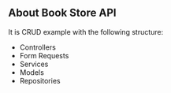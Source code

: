 ## About Book Store API

It is CRUD example with the following structure:

- Controllers
- Form Requests
- Services
- Models
- Repositories

